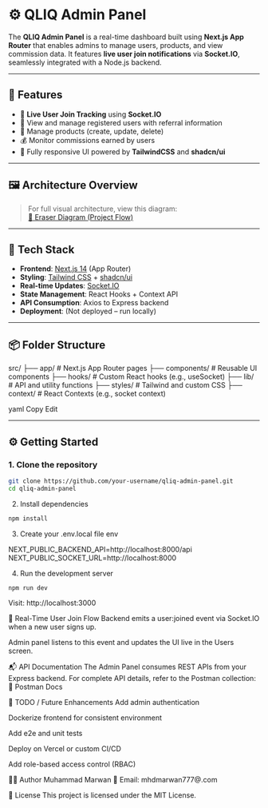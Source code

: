 # ⚙️ QLIQ Admin Panel

The **QLIQ Admin Panel** is a real-time dashboard built using **Next.js App Router** that enables admins to manage users, products, and view commission data. It features **live user join notifications** via **Socket.IO**, seamlessly integrated with a Node.js backend.

---

## 🚀 Features

- 🔴 **Live User Join Tracking** using **Socket.IO**
- 👥 View and manage registered users with referral information
- 🛒 Manage products (create, update, delete)
- 💰 Monitor commissions earned by users
- 📱 Fully responsive UI powered by **TailwindCSS** and **shadcn/ui**

---

## 🖼️ Architecture Overview

> For full visual architecture, view this diagram:  
[🔗 Eraser Diagram (Project Flow)](https://drive.google.com/file/d/1JcLqSo1Fuh-zwoHb3z65iWGG3puCKjZk/view?usp=sharing)

---

## 🔧 Tech Stack

- **Frontend**: [Next.js 14](https://nextjs.org/) (App Router)
- **Styling**: [Tailwind CSS](https://tailwindcss.com/) + [shadcn/ui](https://ui.shadcn.dev/)
- **Real-time Updates**: [Socket.IO](https://socket.io/)
- **State Management**: React Hooks + Context API
- **API Consumption**: Axios to Express backend
- **Deployment**: (Not deployed – run locally)

---

## 📦 Folder Structure

src/
├── app/ # Next.js App Router pages
├── components/ # Reusable UI components
├── hooks/ # Custom React hooks (e.g., useSocket)
├── lib/ # API and utility functions
├── styles/ # Tailwind and custom CSS
├── context/ # React Contexts (e.g., socket context)

yaml
Copy
Edit

---

## ⚙️ Getting Started

### 1. Clone the repository

```bash
git clone https://github.com/your-username/qliq-admin-panel.git
cd qliq-admin-panel
```
2. Install dependencies

```bash
npm install
```
3. Create your .env.local file
env

NEXT_PUBLIC_BACKEND_API=http://localhost:8000/api
NEXT_PUBLIC_SOCKET_URL=http://localhost:8000


4. Run the development server
```bash
npm run dev
```

Visit: http://localhost:3000

🔄 Real-Time User Join Flow
Backend emits a user:joined event via Socket.IO when a new user signs up.

Admin panel listens to this event and updates the UI live in the Users screen.

📬 API Documentation
The Admin Panel consumes REST APIs from your Express backend.
For complete API details, refer to the Postman collection:
🔗 Postman Docs

📝 TODO / Future Enhancements
 Add admin authentication

 Dockerize frontend for consistent environment

 Add e2e and unit tests

 Deploy on Vercel or custom CI/CD

 Add role-based access control (RBAC)

👨‍💻 Author
Muhammad Marwan
📧 Email: mhdmarwan777@.com

📜 License
This project is licensed under the MIT License.

